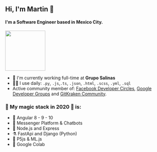 


## Hi, I'm Martin 🦄
#### I'm a Software Engineer based in Mexico City.

<div>
  <img src="http://www.nyan.cat/cats/original.gif" height="128">
</div>

- 🏢 I'm currently working full-time at **Grupo Salinas**
- 🧙‍♂️ I use daily: `.py`, `.js`,`.ts`, `.json`, `.html`, `.scss`, `.yml`, `.sql`
- Active community member of: [Facebook Developer Circles](https://www.facebook.com/groups/DevCCiudaddeMexico/), [Google Developer Groups](https://www.youtube.com/watch?v=r2yMb-v0wek) and [GitKraken Community](https://events.darry.codes/github?fbclid=IwAR1NKd93OCXOpucE5Ay9fENf3iOA_Ynep5XAChMj5VKOQB-CiY93P3NDYlo).

### 🔮 My magic stack in 2020 🔮 is:

- 🍄  Angular 8 - 9 - 10
- 🧿  Messenger Platform & Chatbots
- 📯  Node.js and Express
- ⚗️   FastApi and Django (Python)
- 🏮  P5js & ML.js
- 🧶  Google Colab
